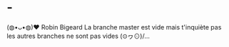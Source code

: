 # -
(◍•ᴗ•◍)❤ 
Robin Bigeard
La branche master est vide mais t'inquiète pas les autres branches ne sont pas vides (⊙ヮ⊙)/...
